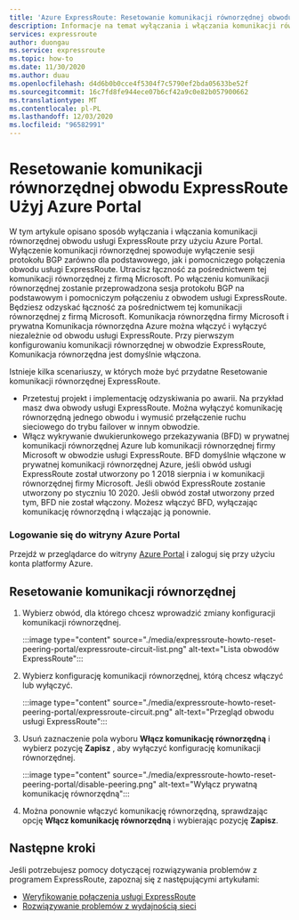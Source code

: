 ```yaml
---
title: 'Azure ExpressRoute: Resetowanie komunikacji równorzędnej obwodu przy użyciu Azure Portal'
description: Informacje na temat wyłączania i włączania komunikacji równorzędnej obwodu usługi Azure ExpressRoute przy użyciu Azure Portal.
services: expressroute
author: duongau
ms.service: expressroute
ms.topic: how-to
ms.date: 11/30/2020
ms.author: duau
ms.openlocfilehash: d4d6b0b0cce4f5304f7c5790ef2bda05633be52f
ms.sourcegitcommit: 16c7fd8fe944ece07b6cf42a9c0e82b057900662
ms.translationtype: MT
ms.contentlocale: pl-PL
ms.lasthandoff: 12/03/2020
ms.locfileid: "96582991"
---
```

# <a name="reset-expressroute-circuit-peerings-use-the-azure-portal"></a>Resetowanie komunikacji równorzędnej obwodu ExpressRoute Użyj Azure Portal

W tym artykule opisano sposób wyłączania i włączania komunikacji równorzędnej obwodu usługi ExpressRoute przy użyciu Azure Portal. Wyłączenie komunikacji równorzędnej spowoduje wyłączenie sesji protokołu BGP zarówno dla podstawowego, jak i pomocniczego połączenia obwodu usługi ExpressRoute. Utracisz łączność za pośrednictwem tej komunikacji równorzędnej z firmą Microsoft. Po włączeniu komunikacji równorzędnej zostanie przeprowadzona sesja protokołu BGP na podstawowym i pomocniczym połączeniu z obwodem usługi ExpressRoute. Będziesz odzyskać łączność za pośrednictwem tej komunikacji równorzędnej z firmą Microsoft. Komunikacja równorzędna firmy Microsoft i prywatna Komunikacja równorzędna Azure można włączyć i wyłączyć niezależnie od obwodu usługi ExpressRoute. Przy pierwszym konfigurowaniu komunikacji równorzędnej w obwodzie ExpressRoute, Komunikacja równorzędna jest domyślnie włączona.

Istnieje kilka scenariuszy, w których może być przydatne Resetowanie komunikacji równorzędnej ExpressRoute.
* Przetestuj projekt i implementację odzyskiwania po awarii. Na przykład masz dwa obwody usługi ExpressRoute. Można wyłączyć komunikację równorzędną jednego obwodu i wymusić przełączenie ruchu sieciowego do trybu failover w innym obwodzie.
* Włącz wykrywanie dwukierunkowego przekazywania (BFD) w prywatnej komunikacji równorzędnej Azure lub komunikacji równorzędnej firmy Microsoft w obwodzie usługi ExpressRoute. BFD domyślnie włączone w prywatnej komunikacji równorzędnej Azure, jeśli obwód usługi ExpressRoute został utworzony po 1 2018 sierpnia i w komunikacji równorzędnej firmy Microsoft. Jeśli obwód ExpressRoute zostanie utworzony po styczniu 10 2020. Jeśli obwód został utworzony przed tym, BFD nie został włączony. Możesz włączyć BFD, wyłączając komunikację równorzędną i włączając ją ponownie. 

### <a name="sign-in-to-the-azure-portal"></a>Logowanie się do witryny Azure Portal

Przejdź w przeglądarce do witryny [Azure Portal](https://portal.azure.com) i zaloguj się przy użyciu konta platformy Azure.

## <a name="reset-a-peering"></a>Resetowanie komunikacji równorzędnej

1. Wybierz obwód, dla którego chcesz wprowadzić zmiany konfiguracji komunikacji równorzędnej.

    :::image type="content" source="./media/expressroute-howto-reset-peering-portal/expressroute-circuit-list.png" alt-text="Lista obwodów ExpressRoute":::

1. Wybierz konfigurację komunikacji równorzędnej, którą chcesz włączyć lub wyłączyć.

    :::image type="content" source="./media/expressroute-howto-reset-peering-portal/expressroute-circuit.png" alt-text="Przegląd obwodu usługi ExpressRoute":::

1. Usuń zaznaczenie pola wyboru **Włącz komunikację równorzędną** i wybierz pozycję **Zapisz** , aby wyłączyć konfigurację komunikacji równorzędnej.

    :::image type="content" source="./media/expressroute-howto-reset-peering-portal/disable-peering.png" alt-text="Wyłącz prywatną komunikację równorzędną":::

1. Można ponownie włączyć komunikację równorzędną, sprawdzając opcję **Włącz komunikację równorzędną** i wybierając pozycję **Zapisz**.

## <a name="next-steps"></a>Następne kroki
Jeśli potrzebujesz pomocy dotyczącej rozwiązywania problemów z programem ExpressRoute, zapoznaj się z następującymi artykułami:
* [Weryfikowanie połączenia usługi ExpressRoute](expressroute-troubleshooting-expressroute-overview.md)
* [Rozwiązywanie problemów z wydajnością sieci](expressroute-troubleshooting-network-performance.md)
